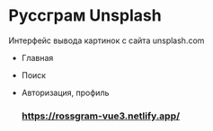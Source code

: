 # Руссграм Unsplash

Интерфейс вывода картинок с сайта unsplash.com

- Главная
- Поиск
- Авторизация, профиль

  ### https://rossgram-vue3.netlify.app/
